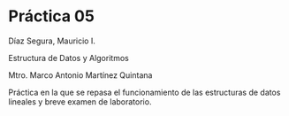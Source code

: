 # Práctica 05

Díaz Segura, Mauricio I.

Estructura de Datos y Algoritmos

Mtro. Marco Antonio Martínez Quintana

Práctica en la que se repasa el funcionamiento de las estructuras de datos lineales y breve examen de laboratorio.
